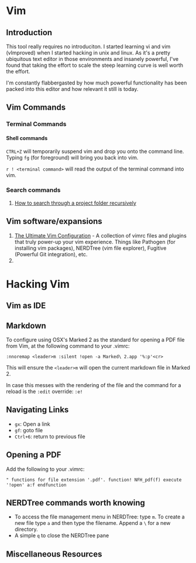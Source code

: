 # Vim

## Introduction

This tool really requires no introduciton. I started learning vi and vim (vImproved) when I started hacking in unix and linux. As it's a pretty ubiquitous text editor in those environments and insanely powerful, I've found that taking the effort to scale the steep learning curve is well worth the effort.

I'm constantly flabbergasted by how much powerful functionality has been packed into this editor and how relevant it still is today.

## Vim Commands

### Terminal Commands

#### Shell commands

`CTRL+Z` will temporarily suspend vim and drop you onto the command line. Typing `fg` (for foreground) will bring you back into vim.

`r ! <terminal command>` will read the output of the terminal command into vim.

### Search commands

1. [How to search through a project folder recursively](https://stackoverflow.com/questions/7950558/how-can-i-search-a-word-in-whole-project-folder-recursively#7950649)

## Vim software/expansions

1. [The Ultimate Vim Configuration](https://github.com/amix/vimrc) - A collection of vimrc files and plugins that truly power-up your vim experience. Things like Pathogen (for installing vim packages), NERDTree (vim file explorer), Fugitive (Powerful Git integration), etc.
1. 

# Hacking Vim

## Vim as IDE

## Markdown

To configure using OSX's Marked 2 as the standard for opening a PDF file from Vim, at the following command to your .vimrc:

`:nnoremap <leader>m :silent !open -a Marked\ 2.app '%:p'<cr>`

This will ensure the `<leader>m` will open the current markdown file in Marked 2.

In case this messes with the rendering of the file and the command for a reload is the `:edit` override: `:e!`

## Navigating Links

- `gx`: Open a link
- `gf`: goto file
- `Ctrl+6`: return to previous file

## Opening a PDF

Add the following to your .vimrc:

`" functions for file extension '.pdf'.
function! NFH_pdf(f)
    execute '!open' a:f
    endfunction`


## NERDTree commands worth knowing

- To access the file management menu in NERDTree: type `m`. To create a new file type `a` and then type the filename. Append a `\` for a new directory.
- A simple `q` to close the NERDTree pane

## Miscellaneous Resources




